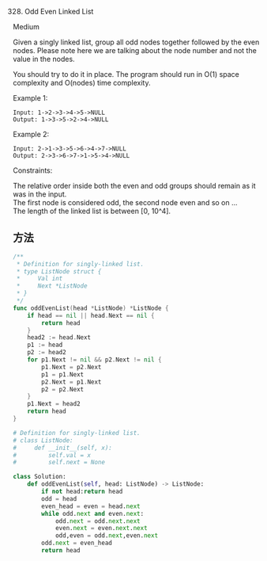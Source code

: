 328. Odd Even Linked List


Medium


Given a singly linked list, group all odd nodes together followed by the even nodes. Please note here we are talking about the node number and not the value in the nodes.

You should try to do it in place. The program should run in O(1) space complexity and O(nodes) time complexity.

Example 1:

```
Input: 1->2->3->4->5->NULL
Output: 1->3->5->2->4->NULL
```

Example 2:

```
Input: 2->1->3->5->6->4->7->NULL
Output: 2->3->6->7->1->5->4->NULL
```

Constraints:

The relative order inside both the even and odd groups should remain as it was in the input.  
The first node is considered odd, the second node even and so on ...  
The length of the linked list is between [0, 10^4].  


## 方法

```go
/**
 * Definition for singly-linked list.
 * type ListNode struct {
 *     Val int
 *     Next *ListNode
 * }
 */
func oddEvenList(head *ListNode) *ListNode {
    if head == nil || head.Next == nil {
		return head
	}
	head2 := head.Next
	p1 := head
	p2 := head2
	for p1.Next != nil && p2.Next != nil {
		p1.Next = p2.Next
		p1 = p1.Next
		p2.Next = p1.Next
		p2 = p2.Next
	}
	p1.Next = head2
	return head
}
```


```python
# Definition for singly-linked list.
# class ListNode:
#     def __init__(self, x):
#         self.val = x
#         self.next = None

class Solution:
    def oddEvenList(self, head: ListNode) -> ListNode:
        if not head:return head
        odd = head
        even_head = even = head.next
        while odd.next and even.next:
            odd.next = odd.next.next
            even.next = even.next.next
            odd,even = odd.next,even.next
        odd.next = even_head
        return head
```


